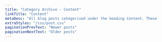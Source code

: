 ```yaml
---
title: "Category Archive - Content"
linkTitle: "Content"
metaDesc: "All blog posts categorised under the heading Content. These are updated on a regular basis so do check back for updates."
extraStyles: "/css/post.css"
paginationPrevText: "Newer posts"
paginationNextText: "Older posts"
---
```

